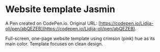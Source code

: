 # Website template Jasmin

A Pen created on CodePen.io. Original URL: [https://codepen.io/Lidija-oli/pen/abQEZEB](https://codepen.io/Lidija-oli/pen/abQEZEB).

Full-screen, one-page website template using crimson (pink) hue as its main color. Template focuses on clean design.